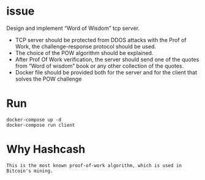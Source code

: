# issue

Design and implement “Word of Wisdom” tcp server.

   - TCP server should be protected from DDOS attacks with the Prof of Work, the challenge-response protocol should be used.
   - The choice of the POW algorithm should be explained.
   - After Prof Of Work verification, the server should send one of the quotes from “Word of wisdom” book or any other collection of the quotes.
   - Docker file should be provided both for the server and for the client that solves the POW challenge
# Run

    docker-compose up -d
    docker-compose run client

# Why Hashcash

    This is the most known proof-of-work algorithm, which is used in Bitcoin's mining.
